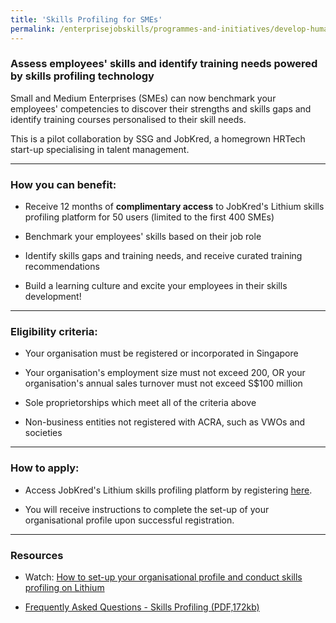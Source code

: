 ```yaml
---
title: 'Skills Profiling for SMEs'
permalink: /enterprisejobskills/programmes-and-initiatives/develop-human-capital/skills-profiling-for-smes/
---
```


### Assess employees' skills and identify training needs powered by skills profiling technology

Small and Medium Enterprises (SMEs) can now benchmark your employees' competencies to discover their strengths and skills gaps and identify training courses personalised to their skill needs.

This is a pilot collaboration by SSG and JobKred, a homegrown HRTech start-up specialising in talent management.

---

### How you can benefit:

- Receive 12 months of **complimentary access** to JobKred's Lithium skills profiling platform for 50 users (limited to the first 400 SMEs)

- Benchmark your employees' skills based on their job role       

- Identify skills gaps and training needs, and receive curated training recommendations 

- Build a learning culture and excite your employees in their skills development!

---

### Eligibility criteria:

- Your organisation must be registered or incorporated in Singapore

- Your organisation's employment size must not exceed 200, OR your organisation's annual sales turnover must not exceed S$100 million

- Sole proprietorships which meet all of the criteria above

- Non-business entities not registered with ACRA, such as VWOs and societies 

---

### How to apply:

- Access JobKred's Lithium skills profiling platform by registering <a href="https://ssg.lithium-ssg.jobkred.com/registration" target="_blank" rel="noopener">here</a>. 

- You will receive instructions to complete the set-up of your organisational profile upon successful registration. 

---

### Resources

- Watch: <a href="https://youtu.be/3oFO0m1btLw" target="_blank" rel="noopener">How to set-up your organisational profile and conduct skills profiling on Lithium</a>

- <a href="/images/epjs/programmes-and-initiatives/develop-human-capital/FAQs on SME Skills Profiling_20230425_FINAL.pdf" target="_blank" rel="noopener">Frequently Asked Questions - Skills Profiling (PDF,172kb)</a>

<script src="/jquery/jquery.min.js"></script>
<script src="/jquery/resize-tables.js"></script>
